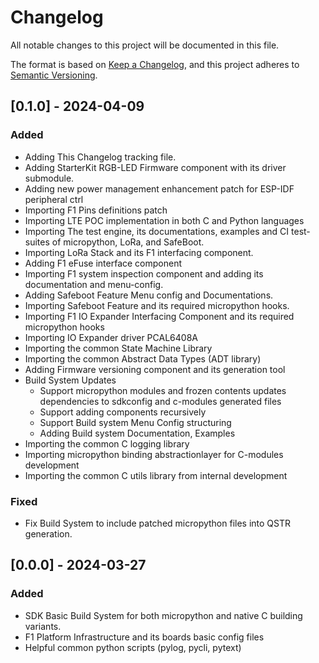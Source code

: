 <!------------------------------------------------------------------------------
 ! @copyright Copyright (c) 2023-2024 SG Wireless - All Rights Reserved
 !
 ! Permission is hereby granted, free of charge, to any person obtaining a copy
 ! of this software and associated documentation files(the “Software”), to deal
 ! in the Software without restriction, including without limitation the rights
 ! to use,  copy,  modify,  merge, publish, distribute, sublicense, and/or sell
 ! copies  of  the  Software,  and  to  permit  persons to whom the Software is
 ! furnished to do so, subject to the following conditions:
 !
 ! The above copyright notice and this permission notice shall be included in
 ! all copies or substantial portions of the Software.
 !
 ! THE SOFTWARE IS PROVIDED “AS IS”,  WITHOUT WARRANTY OF ANY KIND,  EXPRESS OR
 ! IMPLIED,  INCLUDING BUT NOT LIMITED TO  THE  WARRANTIES  OF  MERCHANTABILITY
 ! FITNESS FOR A PARTICULAR PURPOSE AND NONINFRINGEMENT.  IN NO EVENT SHALL THE
 ! AUTHORS  OR  COPYRIGHT  HOLDERS  BE  LIABLE FOR ANY CLAIM,  DAMAGES OR OTHER
 ! LIABILITY, WHETHER IN AN ACTION OF CONTRACT, TORT OR OTHERWISE, ARISING FROM,
 ! OUT OF OR IN  CONNECTION WITH  THE SOFTWARE OR  THE USE OR OTHER DEALINGS IN
 ! THE SOFTWARE.
 !
 ! @brief   Change log of the SDK project
 !----------------------------------------------------------------------------->


<!------------------------------------------------------------------------------
 ! Header
 !----------------------------------------------------------------------------->

# Changelog

All notable changes to this project will be documented in this file.

The format is based on [Keep a Changelog](https://keepachangelog.com/en/1.1.0/),
and this project adheres to
[Semantic Versioning](https://semver.org/spec/v2.0.0.html).


<!------------------------------------------------------------------------------
 ! v0.1.0
 !----------------------------------------------------------------------------->
## [0.1.0] - 2024-04-09
### Added
- Adding This Changelog tracking file.
- Adding StarterKit RGB-LED Firmware component with its driver submodule.
- Adding new power management enhancement patch for ESP-IDF peripheral ctrl
- Importing F1 Pins definitions patch
- Importing LTE POC implementation in both C and Python languages
- Importing The test engine, its documentations, examples and CI test-suites of
  micropython, LoRa, and SafeBoot.
- Importing LoRa Stack and its F1 interfacing component.
- Adding F1 eFuse interface component
- Importing F1 system inspection component and adding its documentation and
  menu-config.
- Adding Safeboot Feature Menu config and Documentations.
- Importing Safeboot Feature and its required micropython hooks.
- Importing F1 IO Expander Interfacing Component and its required micropython
  hooks
- Importing IO Expander driver PCAL6408A
- Importing the common State Machine Library
- Importing the common Abstract Data Types (ADT library)
- Adding Firmware versioning component and its generation tool
- Build System Updates
    - Support micropython modules and frozen contents updates dependencies to
      sdkconfig and c-modules generated files
    - Support adding components recursively
    - Support Build system Menu Config structuring
    - Adding Build system Documentation, Examples
- Importing the common C logging library
- Importing micropython binding abstractionlayer for C-modules development
- Importing the common C utils library from internal development
### Fixed
- Fix Build System to include patched micropython files into QSTR generation.

<!------------------------------------------------------------------------------
 ! v0.0.0
 !----------------------------------------------------------------------------->
## [0.0.0] - 2024-03-27
### Added
- SDK Basic Build System for both micropython and native C building variants.
- F1 Platform Infrastructure and its boards basic config files
- Helpful common python scripts (pylog, pycli, pytext)


<!--- end of file ------------------------------------------------------------->